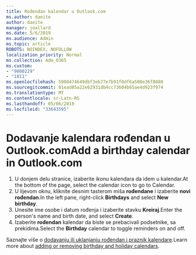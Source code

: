 ```yaml
---
title: Rođendan kalendar u Outlook.com
ms.author: daeite
author: daeite
manager: joallard
ms.date: 5/6/2019
ms.audience: Admin
ms.topic: article
ROBOTS: NOINDEX, NOFOLLOW
localization_priority: Normal
ms.collection: Adm_O365
ms.custom:
- "9000229"
- "1811"
ms.openlocfilehash: 5908474649dbf3eb77e7b91f8df6a508e36f8080
ms.sourcegitcommit: 01ead85a22e62931db4cc73604b65ae4d923f974
ms.translationtype: MT
ms.contentlocale: sr-Latn-RS
ms.lasthandoff: 05/06/2019
ms.locfileid: "33643595"
---
```

# <a name="add-a-birthday-calendar-in-outlookcom"></a><span data-ttu-id="1fff9-102">Dodavanje kalendara rođendan u Outlook.com</span><span class="sxs-lookup"><span data-stu-id="1fff9-102">Add a birthday calendar in Outlook.com</span></span>

1. <span data-ttu-id="1fff9-103">U donjem delu stranice, izaberite ikonu kalendara da idem u kalendar.</span><span class="sxs-lookup"><span data-stu-id="1fff9-103">At the bottom of the page, select the calendar icon to go to Calendar.</span></span>
1. <span data-ttu-id="1fff9-104">U lijevom oknu, kliknite desnim tasterom miša **rođendane** i izaberite **novi rođendan**.</span><span class="sxs-lookup"><span data-stu-id="1fff9-104">In the left pane, right-click **Birthdays** and select **New birthday**.</span></span>
1. <span data-ttu-id="1fff9-105">Unesite ime osobe i datum rođenja i izaberite stavku **Kreiraj**.</span><span class="sxs-lookup"><span data-stu-id="1fff9-105">Enter the person's name and birth date, and select **Create**.</span></span>
1. <span data-ttu-id="1fff9-106">Izaberite **rođendan** kalendar da biste se prebacivali podsetnike, sa prekidima.</span><span class="sxs-lookup"><span data-stu-id="1fff9-106">Select the **Birthday** calendar to toggle reminders on and off.</span></span>

<span data-ttu-id="1fff9-107">Saznajte više o [dodavanju ili uklanjanju rođendan i praznik kalendare](https://support.office.com/article/b8e636da-fda8-413f-940e-68396efa49a6).</span><span class="sxs-lookup"><span data-stu-id="1fff9-107">Learn more about [adding or removing birthday and holiday calendars](https://support.office.com/article/b8e636da-fda8-413f-940e-68396efa49a6).</span></span>
